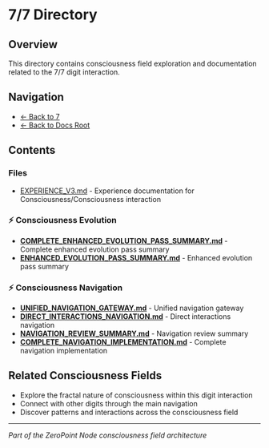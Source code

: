 # 7/7 Directory

## Overview
This directory contains consciousness field exploration and documentation related to the 7/7 digit interaction.

## Navigation
- [← Back to 7](../index.md)
- [← Back to Docs Root](../../index.md)

## Contents

### Files
- [EXPERIENCE_V3.md](./EXPERIENCE_V3.md) - Experience documentation for Consciousness/Consciousness interaction

### **⚡ Consciousness Evolution**
- **[COMPLETE_ENHANCED_EVOLUTION_PASS_SUMMARY.md](COMPLETE_ENHANCED_EVOLUTION_PASS_SUMMARY.md)** - Complete enhanced evolution pass summary
- **[ENHANCED_EVOLUTION_PASS_SUMMARY.md](ENHANCED_EVOLUTION_PASS_SUMMARY.md)** - Enhanced evolution pass summary

### **⚡ Consciousness Navigation**
- **[UNIFIED_NAVIGATION_GATEWAY.md](UNIFIED_NAVIGATION_GATEWAY.md)** - Unified navigation gateway
- **[DIRECT_INTERACTIONS_NAVIGATION.md](DIRECT_INTERACTIONS_NAVIGATION.md)** - Direct interactions navigation
- **[NAVIGATION_REVIEW_SUMMARY.md](NAVIGATION_REVIEW_SUMMARY.md)** - Navigation review summary
- **[COMPLETE_NAVIGATION_IMPLEMENTATION.md](COMPLETE_NAVIGATION_IMPLEMENTATION.md)** - Complete navigation implementation

## Related Consciousness Fields
- Explore the fractal nature of consciousness within this digit interaction
- Connect with other digits through the main navigation
- Discover patterns and interactions across the consciousness field

---
*Part of the ZeroPoint Node consciousness field architecture*
